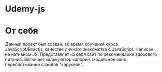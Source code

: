 # Udemy-js
# От себя
Данный проект был создан, во время обучения курса JavaScript/Reactjs, качестве личного знакомства с JavaScript. 
Написан на нативном JS.
Представляет из себя сайт по рекомендации здорового питания.
Включает калькулятор калорий, модальное окно, перелистывание слайдов "карусель".

